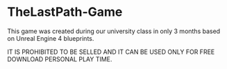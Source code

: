 # TheLastPath-Game

This game was created during our university class in only 3 months based on Unreal Engine 4 blueprints.

IT IS PROHIBITED TO BE SELLED  AND IT CAN BE USED ONLY FOR FREE DOWNLOAD PERSONAL PLAY TIME.
